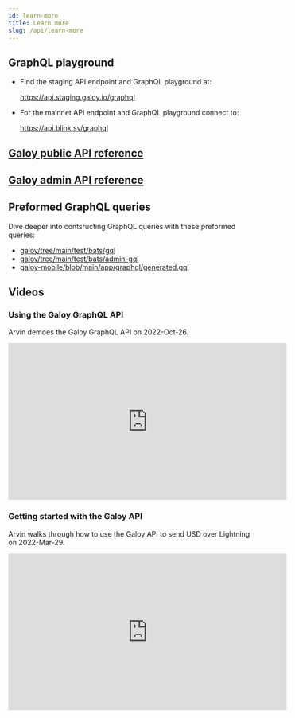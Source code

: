 ```yaml
---
id: learn-more
title: Learn more
slug: /api/learn-more
---
```


## GraphQL playground

* Find the staging API endpoint and GraphQL playground at:

  https://api.staging.galoy.io/graphql

* For the mainnet API endpoint and GraphQL playground connect to:

  https://api.blink.sv/graphql

## [Galoy public API reference](https://dev.galoy.io/public-api-reference.html)

## [Galoy admin API reference](https://dev.galoy.io/admin-api-reference.html)

## Preformed GraphQL queries

Dive deeper into contsructing GraphQL queries with these preformed queries:

* [galoy/tree/main/test/bats/gql](https://github.com/GaloyMoney/galoy/tree/main/test/bats/gql)
* [galoy/tree/main/test/bats/admin-gql](https://github.com/GaloyMoney/galoy/tree/main/test/bats/admin-gql)
* [galoy-mobile/blob/main/app/graphql/generated.gql](https://github.com/GaloyMoney/galoy-mobile/blob/main/app/graphql/generated.gql)

## Videos

### Using the Galoy GraphQL API

Arvin demoes the Galoy GraphQL API on 2022-Oct-26.

<iframe width="560" height="315" src="https://www.youtube.com/embed/RRdpKnFe8qQ" title="YouTube video player" frameborder="0" allow="accelerometer; autoplay; clipboard-write; encrypted-media; gyroscope; picture-in-picture; web-share" allowfullscreen></iframe>

### Getting started with the Galoy API

Arvin walks through how to use the Galoy API to send USD over Lightning on 2022-Mar-29.

<iframe width="560" height="315" src="https://www.youtube.com/embed/bp5Dc6Wvnbw" title="YouTube video player" frameborder="0" allow="accelerometer; autoplay; clipboard-write; encrypted-media; gyroscope; picture-in-picture; web-share" allowfullscreen></iframe>
